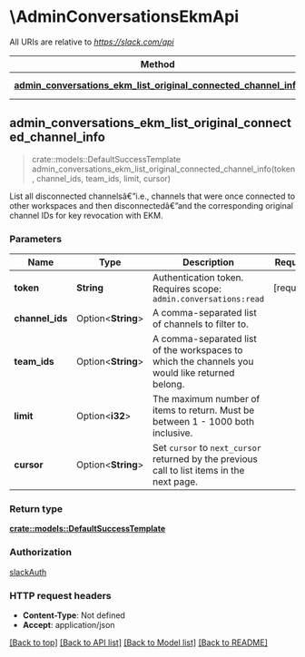 # \AdminConversationsEkmApi

All URIs are relative to *https://slack.com/api*

Method | HTTP request | Description
------------- | ------------- | -------------
[**admin_conversations_ekm_list_original_connected_channel_info**](AdminConversationsEkmApi.md#admin_conversations_ekm_list_original_connected_channel_info) | **GET** /admin.conversations.ekm.listOriginalConnectedChannelInfo | 



## admin_conversations_ekm_list_original_connected_channel_info

> crate::models::DefaultSuccessTemplate admin_conversations_ekm_list_original_connected_channel_info(token, channel_ids, team_ids, limit, cursor)


List all disconnected channelsâ€”i.e., channels that were once connected to other workspaces and then disconnectedâ€”and the corresponding original channel IDs for key revocation with EKM.

### Parameters


Name | Type | Description  | Required | Notes
------------- | ------------- | ------------- | ------------- | -------------
**token** | **String** | Authentication token. Requires scope: `admin.conversations:read` | [required] |
**channel_ids** | Option<**String**> | A comma-separated list of channels to filter to. |  |
**team_ids** | Option<**String**> | A comma-separated list of the workspaces to which the channels you would like returned belong. |  |
**limit** | Option<**i32**> | The maximum number of items to return. Must be between 1 - 1000 both inclusive. |  |
**cursor** | Option<**String**> | Set `cursor` to `next_cursor` returned by the previous call to list items in the next page. |  |

### Return type

[**crate::models::DefaultSuccessTemplate**](Default_success_template.md)

### Authorization

[slackAuth](../README.md#slackAuth)

### HTTP request headers

- **Content-Type**: Not defined
- **Accept**: application/json

[[Back to top]](#) [[Back to API list]](../README.md#documentation-for-api-endpoints) [[Back to Model list]](../README.md#documentation-for-models) [[Back to README]](../README.md)

